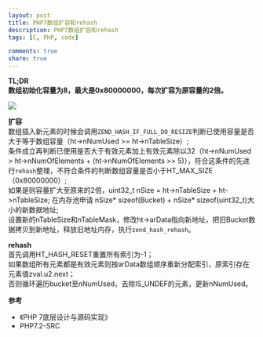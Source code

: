 ```yaml
---
layout: post
title: PHP7数组扩容和rehash
description: PHP7数组扩容和rehash
tags: [C, PHP, code]

comments: true
share: true
---
```

<b>TL;DR</b>  
<b>数组初始化容量为8，最大是0x80000000，每次扩容为原容量的2倍。</b>

![](http://ww1.sinaimg.cn/large/65fcc0d7gy1fz1nxgy4ajj20ww0lwn25.jpg)

<b>扩容</b>  
数组插入新元素的时候会调用`ZEND_HASH_IF_FULL_DO_RESIZE`判断已使用容量是否大于等于数组容量（ht->nNumUsed >= ht->nTableSize）;  
条件成立再判断已使用是否大于有效元素加上有效元素除以32（ht->nNumUsed > ht->nNumOfElements + (ht->nNumOfElements >> 5)），符合这条件的先进行`rehash`整理，不符合条件的判断数组容量是否小于HT_MAX_SIZE（0x80000000）;  
如果是则容量扩大至原来的2倍，uint32_t nSize = ht->nTableSize + ht->nTableSize; 在内存池申请 nSize* sizeof(Bucket) + nSize* sizeof(uint32_t)大小的新数据地址;  
设置新的nTableSize和nTableMask，修改ht->arData指向新地址，把旧Bucket数据拷贝到新地址，释放旧地址内存，执行`zend_hash_rehash`。

<b>rehash</b>  
首先调用HT_HASH_RESET重置所有索引为-1；  
如果数组所有元素都是有效元素则按arData数组顺序重新分配索引，原索引存在元素值zval.u2.next；  
否则循环遍历bucket至nNumUsed，去除IS_UNDEF的元素，更新nNumUsed。


<b>参考</b>
* 《PHP 7底层设计与源码实现》
* PHP7.2-SRC